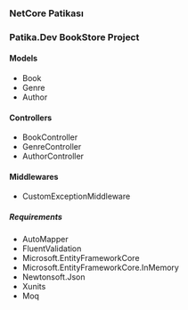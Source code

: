 ### NetCore Patikası

### Patika.Dev BookStore Project

#### Models
* Book
* Genre
* Author

#### Controllers
* BookController
* GenreController
* AuthorController

#### Middlewares
* CustomExceptionMiddleware

##### Requirements
* AutoMapper
* FluentValidation
* Microsoft.EntityFrameworkCore
* Microsoft.EntityFrameworkCore.InMemory
* Newtonsoft.Json
* Xunits
* Moq
